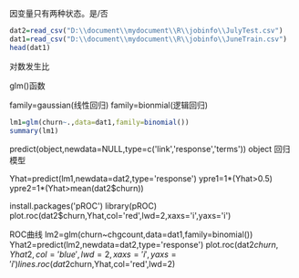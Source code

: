 因变量只有两种状态。是/否

```r
dat2=read_csv("D:\\document\\mydocument\\R\\jobinfo\\JulyTest.csv")
dat1=read_csv("D:\\document\\mydocument\\R\\jobinfo\\JuneTrain.csv")  
head(dat1)
```

对数发生比


glm()函数

family=gaussian(线性回归)
family=bionmial(逻辑回归)

```r
lm1=glm(churn~.,data=dat1,family=binomial())
summary(lm1)
```

predict(object,newdata=NULL,type=c('link','response','terms'))
object 回归模型

Yhat=predict(lm1,newdata=dat2,type='response')
ypre1=1*(Yhat>0.5)
ypre2=1*(Yhat>mean(dat2$churn))

install.packages('pROC')
library(pROC)
plot.roc(dat2$churn,Yhat,col='red',lwd=2,xaxs='i',yaxs='i')

ROC曲线
lm2=glm(churn~chgcount,data=dat1,family=binomial())
Yhat2=predict(lm2,newdata=dat2,type='response')
plot.roc(dat2$churn,Yhat2,col='blue',lwd=2,xaxs='i',yaxs='i')
lines.roc(dat2$churn,Yhat,col='red',lwd=2)
